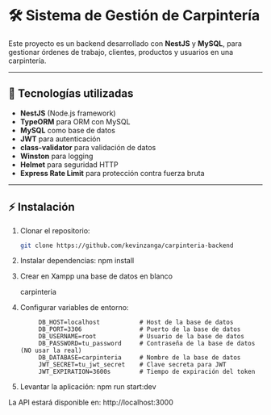 # 🛠️ Sistema de Gestión de Carpintería

Este proyecto es un backend desarrollado con **NestJS** y **MySQL**, para gestionar órdenes de trabajo, clientes, productos y usuarios en una carpintería.

---

## 🚀 Tecnologías utilizadas

- **NestJS** (Node.js framework)
- **TypeORM** para ORM con MySQL
- **MySQL** como base de datos
- **JWT** para autenticación
- **class-validator** para validación de datos
- **Winston** para logging
- **Helmet** para seguridad HTTP
- **Express Rate Limit** para protección contra fuerza bruta

---

## ⚡ Instalación
1. Clonar el repositorio:

    ```bash
    git clone https://github.com/kevinzanga/carpinteria-backend
    
2. Instalar dependencias:
    npm install
3. Crear en Xampp una base de datos en blanco

    carpinteria
   
5. Configurar variables de entorno: 

            DB_HOST=localhost           # Host de la base de datos
            DB_PORT=3306                # Puerto de la base de datos
            DB_USERNAME=root            # Usuario de la base de datos
            DB_PASSWORD=tu_password     # Contraseña de la base de datos (NO usar la real)
            DB_DATABASE=carpinteria     # Nombre de la base de datos
            JWT_SECRET=tu_jwt_secret    # Clave secreta para JWT
            JWT_EXPIRATION=3600s        # Tiempo de expiración del token

6. Levantar la aplicación:
      npm run start:dev

La API estará disponible en: http://localhost:3000
